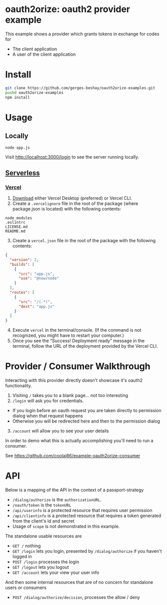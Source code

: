 oauth2orize: oauth2 provider example
===

This example shows a provider which grants tokens in exchange for codes for

  * The client application
  * A user of the client application

Install
===

```bash
git clone https://github.com/gerges-beshay/oauth2orize-examples.git
pushd oauth2orize-examples
npm install
```

Usage
===

## Locally

```bash
node app.js
```

Visit <http://localhost:3000/login> to see the server running locally.

## [Serverless](https://en.wikipedia.org/wiki/Serverless_computing)

### [Vercel](https://vercel.com/home)

1. [Download](https://vercel.com/download) either Vercel Desktop (preferred) or Vercel CLI.
2. Create a `.vercelignore` file in the root of the package (where package.json is located) with the following contents:
```ignore
node_modules
.eslintrc
LICENSE.md
README.md
```
3. Create a `vercel.json` file in the root of the package with the following contents:
```json
{
  "version": 2,
  "builds": [
    {
      "src": "app.js",
      "use": "@now/node"
    }
  ],
  "routes": [
    {
      "src": "/(.*)",
      "dest": "app.js"
    }
  ]
}
```
4. Execute `vercel` in the terminal/console. (If the command is not recognized, you might have to restart your computer.)
5. Once you see the “Success! Deployment ready” message in the terminal, follow the URL of the deployment provided by the Vercel CLI.

Provider / Consumer Walkthrough
===

Interacting with this provider directly doesn't showcase it's oauth2 functionality.

1. Visiting `/` takes you to a blank page... not too interesting
2. `/login` will ask you for credentials.
  * If you login before an oauth request you are taken directly to permission dialog when that request happens
  * Otherwise you will be redirected here and then to the permission dialog
3. `/account` will allow you to see your user details

In order to demo what this is actually accomplishing you'll need to run a consumer.

See <https://github.com/coolaj86/example-oauth2orize-consumer>

API
===

Below is a mapping of the API in the context of a passport-strategy

* `/dialog/authorize` is the `authorizationURL`.
* `/oauth/token` is the `tokenURL`
* `/api/userinfo` is a protected resource that requires user permission
* `/api/clientinfo` is a protected resource that requires a token generated from the client's id and secret
* Usage of `scope` is not demonstrated in this example.

The standalone usable resources are

* `GET /` nothing
* `GET /login` lets you login, presented by `/dialog/authorize` if you haven't logged in
* `POST /login` processes the login
* `GET /logout` lets you logout
* `GET /account` lets your view your user info

And then some internal resources that are of no concern for standalone users or consumers

* `POST /dialog/authorize/decision`, processes the allow / deny
